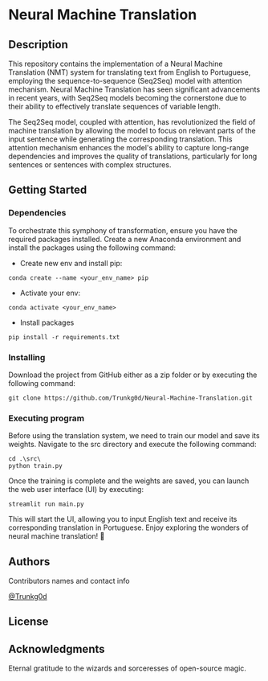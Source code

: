 # Neural Machine Translation

## Description
This repository contains the implementation of a Neural Machine Translation (NMT) system for translating text from English to Portuguese, employing the sequence-to-sequence (Seq2Seq) model with attention mechanism. Neural Machine Translation has seen significant advancements in recent years, with Seq2Seq models becoming the cornerstone due to their ability to effectively translate sequences of variable length.

The Seq2Seq model, coupled with attention, has revolutionized the field of machine translation by allowing the model to focus on relevant parts of the input sentence while generating the corresponding translation. This attention mechanism enhances the model's ability to capture long-range dependencies and improves the quality of translations, particularly for long sentences or sentences with complex structures.

## Getting Started

### Dependencies

To orchestrate this symphony of transformation, ensure you have the required packages installed. Create a new Anaconda environment and install the packages using the following command:
* Create new env and install pip:
```
conda create --name <your_env_name> pip
```
* Activate your env:
```
conda activate <your_env_name>
```
* Install packages
```
pip install -r requirements.txt
```

### Installing

Download the project from GitHub either as a zip folder or by executing the following command:
```
git clone https://github.com/Trunkg0d/Neural-Machine-Translation.git
```

### Executing program
Before using the translation system, we need to train our model and save its weights. Navigate to the src directory and execute the following command:
```
cd .\src\
python train.py
```
Once the training is complete and the weights are saved, you can launch the web user interface (UI) by executing:
```
streamlit run main.py
```
This will start the UI, allowing you to input English text and receive its corresponding translation in Portuguese. Enjoy exploring the wonders of neural machine translation! 🚀

## Authors

Contributors names and contact info

[@Trunkg0d](https://www.facebook.com/htak2003)

## License

## Acknowledgments
Eternal gratitude to the wizards and sorceresses of open-source magic.
